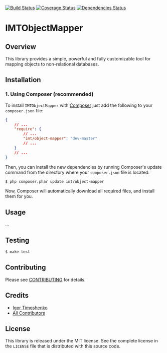 [![Build Status](https://travis-ci.org/IgorTimoshenko/IMTObjectMapper.png?branch=master)](https://travis-ci.org/IgorTimoshenko/IMTObjectMapper)
[![Coverage Status](https://coveralls.io/repos/IgorTimoshenko/IMTObjectMapper/badge.png?branch=master)](https://coveralls.io/r/IgorTimoshenko/IMTObjectMapper)
[![Dependencies Status](https://depending.in/IgorTimoshenko/IMTObjectMapper.png)](http://depending.in/IgorTimoshenko/IMTObjectMapper)

# IMTObjectMapper #

## Overview ##

This library provides a simple, powerful and fully customizable tool for mapping
objects to non-relational databases.

## Installation ##

### 1. Using Composer (recommended) ###

To install `IMTObjectMapper` with [Composer][1] just add the following to your
`composer.json` file:

```json
{
    // ...
    "require": {
        // ...
        "imt/object-mapper": "dev-master"
        // ...
    }
    // ...
}
```

Then, you can install the new dependencies by running Composer's update command
from the directory where your `composer.json` file is located:

```sh
$ php composer.phar update imt/object-mapper
```

Now, Composer will automatically download all required files, and install them
for you.

## Usage ##

...

## Testing ##

```sh
$ make test
```

## Contributing ##

Please see [CONTRIBUTING][2] for details.

## Credits

- [Igor Timoshenko][3]
- [All Contributors][4]

## License ##

This library is released under the MIT license. See the complete license in the
`LICENSE` file that is distributed with this source code.

[1]: http://getcomposer.org
[2]: https://github.com/IgorTimoshenko/IMTObjectMapper/blob/master/CONTRIBUTING.md
[3]: https://github.com/IgorTimoshenko
[4]: https://github.com/IgorTimoshenko/IMTObjectMapper/graphs/contributors
